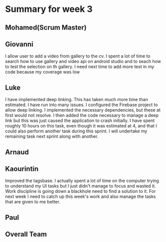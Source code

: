 # Summary for week 3

## Mohamed(Scrum Master)

## Giovanni
I allow user to add a video from gallery to the cv. I spent a lot of time to search how to use gallery and video api on android studio and to seach how to test the selection on th
gallery. I need next time to add more test in my code because my coverage was low

## Luke 
I have implemented deep linking. This has taken much more time than estimated. I have run into many issues. I configured the Firebase project to allow deep linking. I implemented the necessary dependencies, but these at first would not resolve. I then added the code necessary to manage a deep link but this was just caused the application to crash initially. I have spent roughly 10 hours on this task, even though it was estimated at 4, and that I could also perform another task during this sprint. I will undertake my remaining task next sprint along with another.

## Arnaud

## Kaourintin 
Improved the tagsbase. I actually spent a lot of time on the computer trying to understand my UI tasks but I just didn't manage to focus and wasted it. Work discipline is going down a blackhole need to find a solution to it. For next week I need to catch up this week's work and also manage the tasks that are given to me better. 

## Paul

## Overall Team
